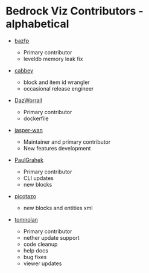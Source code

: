 # Bedrock Viz Contributors - alphabetical

* [bazfp](https://github.com/bazfp)

  * Primary contributor
  * leveldb memory leak fix

* [cabbey](https://github.com/cabbey)

  * block and item id wrangler
  * occasional release engineer
  
* [DazWorrall](https://github.com/DazWorrall)

  * Primary contributor
  * dockerfile
  
* [jasper-wan](https://github.com/jasper-wan)

  * Maintainer and primary contributor
  * New features development

* [PaulGrahek](https://github.com/paulgrahek)

  * Primary contributor
  * CLI updates
  * new blocks
  
* [picotazo](https://github.com/picotazo)  

  * new blocks and entities xml

* [tomnolan](http://github.com/tomnolan)

  * Primary contributor
  * nether update support
  * code cleanup
  * help docs
  * bug fixes
  * viewer updates
  